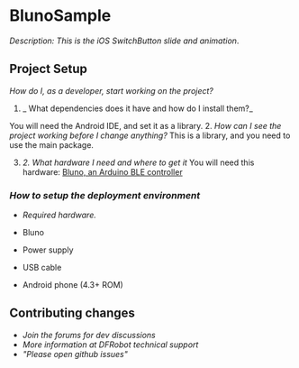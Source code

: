 BlunoSample
===========

_Description: This is the iOS SwitchButton slide and animation_. 

## Project Setup

_How do I, as a developer, start working on the project?_ 

1. _ What dependencies does it have and how do I install them?_

 
You will need the Android IDE, and set it as a library.
2. _How can I see the project working before I change anything?_
This is a library, and you need to use the main package.

3. _2. What hardware I need and where to get it_
You will need this hardware:
[Bluno, an Arduino BLE controller](http://www.dfrobot.com/index.php?route=product/product&filter_name=bluno&product_id=1044)

### _How to setup the deployment environment_

- _Required hardware._

- Bluno
- Power supply
- USB cable
- Android phone (4.3+ ROM)


## Contributing changes

- _Join the forums for dev discussions_
- _More information at DFRobot technical support_
- _"Please open github issues"_
